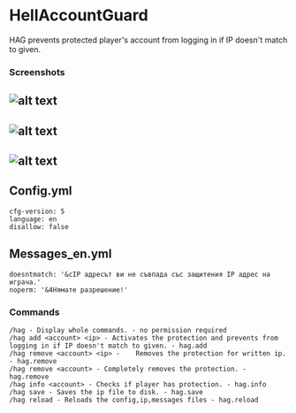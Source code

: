 # HellAccountGuard
HAG prevents protected player's account from logging in if IP doesn't match to given.

### Screenshots
![alt text](https://cdn.discordapp.com/attachments/496237265245437982/924612926415990844/unknown.png)
-----------------------------------------------------------------------------------------------------
![alt text](https://cdn.discordapp.com/attachments/496237265245437982/924613785317158942/unknown.png)
-----------------------------------------------------------------------------------------------------
![alt text](https://cdn.discordapp.com/attachments/496237265245437982/924613919446814720/unknown.png)
-----------------------------------------------------------------------------------------------------

## Config.yml
```
cfg-version: 5
language: en
disallow: false
```

## Messages_en.yml
```
doesntmatch: '&cIP адресът ви не съвпада със защитения IP адрес на играча.'
noperm: '&4Нямате разрешение!'
```

### Commands
```
/hag - Display whole commands. - no permission required
/hag add <account> <ip> - Activates the protection and prevents from logging in if IP doesn't match to given. - hag.add
/hag remove <account> <ip> -	Removes the protection for written ip. - hag.remove
/hag remove <account> - Completely removes the protection. - hag.remove
/hag info <account> - Checks if player has protection. - hag.info
/hag save - Saves the ip file to disk. - hag.save
/hag reload - Reloads the config,ip,messages files - hag.reload
```
